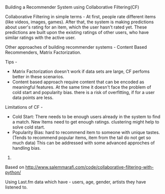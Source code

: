 Building a Recommender System using Collaborative Filtering(CF)

Collaborative Filtering in simple terms -
At first, people rate different items (like videos, images, games). After that, the system is making predictions about user's rating for an item, which the user hasn't rated yet. These predictions are built upon the existing ratings of other users, who have similar ratings with the active user.

Other approaches of building recommender systems -
Content Based Recommenders, Matrix Factorization.

Tips -
- Matrix Factorization doesn't work if data sets are large, CF perfoms better in these scenarios.
- Content based approach require content that can be encoded as meaningful features. At the same time it doesn't face the problem of cold start and popularity bias. there is a risk of overfitting, if for a user data points are less.

Limitations of CF -
- Cold Start: There needs to be enough users already in the system to find a match. New Items need to get enough ratings. clustering might help to solve cold start. 
- Popularity Bias: hard to recommend item to someone with unique tastes. (Tends to recommend popular items, item from the tail do not get so much data) This can be addressed with some advanced approches of handling bias.

1. 
Based on http://www.salemmarafi.com/code/collaborative-filtering-with-python/

Using Last.fm data which have - users, age, gender, artists they have listened to.

